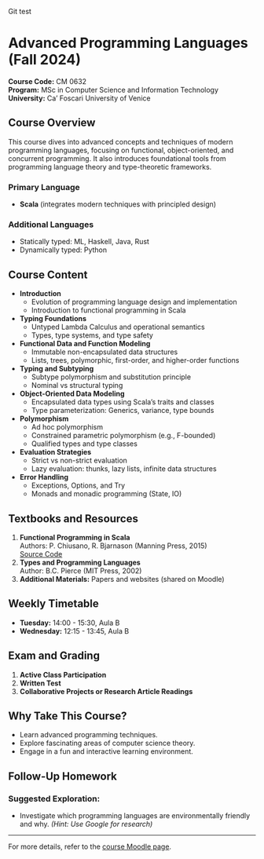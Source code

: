 Git test
# Advanced Programming Languages (Fall 2024)
**Course Code:** CM 0632  
**Program:** MSc in Computer Science and Information Technology  
**University:** Ca’ Foscari University of Venice  

## Course Overview
This course dives into advanced concepts and techniques of modern programming languages, focusing on functional, object-oriented, and concurrent programming. It also introduces foundational tools from programming language theory and type-theoretic frameworks.

### Primary Language
- **Scala** (integrates modern techniques with principled design)

### Additional Languages
- Statically typed: ML, Haskell, Java, Rust  
- Dynamically typed: Python  

## Course Content
- **Introduction**
  - Evolution of programming language design and implementation
  - Introduction to functional programming in Scala
- **Typing Foundations**
  - Untyped Lambda Calculus and operational semantics
  - Types, type systems, and type safety
- **Functional Data and Function Modeling**
  - Immutable non-encapsulated data structures
  - Lists, trees, polymorphic, first-order, and higher-order functions
- **Typing and Subtyping**
  - Subtype polymorphism and substitution principle
  - Nominal vs structural typing
- **Object-Oriented Data Modeling**
  - Encapsulated data types using Scala’s traits and classes
  - Type parameterization: Generics, variance, type bounds
- **Polymorphism**
  - Ad hoc polymorphism
  - Constrained parametric polymorphism (e.g., F-bounded)
  - Qualified types and type classes
- **Evaluation Strategies**
  - Strict vs non-strict evaluation
  - Lazy evaluation: thunks, lazy lists, infinite data structures
- **Error Handling**
  - Exceptions, Options, and Try
  - Monads and monadic programming (State, IO)

## Textbooks and Resources
1. **Functional Programming in Scala**  
   Authors: P. Chiusano, R. Bjarnason (Manning Press, 2015)  
   [Source Code](https://github.com/fpinscala/fpinscala)
2. **Types and Programming Languages**  
   Author: B.C. Pierce (MIT Press, 2002)
3. **Additional Materials:** Papers and websites (shared on Moodle)

## Weekly Timetable
- **Tuesday:** 14:00 - 15:30, Aula B  
- **Wednesday:** 12:15 - 13:45, Aula B  

## Exam and Grading
1. **Active Class Participation**  
2. **Written Test**  
3. **Collaborative Projects or Research Article Readings**

## Why Take This Course?
- Learn advanced programming techniques.  
- Explore fascinating areas of computer science theory.  
- Engage in a fun and interactive learning environment.

## Follow-Up Homework
### Suggested Exploration:
- Investigate which programming languages are environmentally friendly and why.
  *(Hint: Use Google for research)*

---
For more details, refer to the [course Moodle page](https://moodle.unive.it/user/index.php?page=0&perpage=20&contextid=0&id=11395&newcourse=0).
